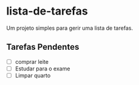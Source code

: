 # lista-de-tarefas
 Um projeto simples para gerir uma lista de tarefas.
## Tarefas Pendentes

- [ ] comprar leite
- [ ] Estudar para o exame
- [ ] Limpar quarto

